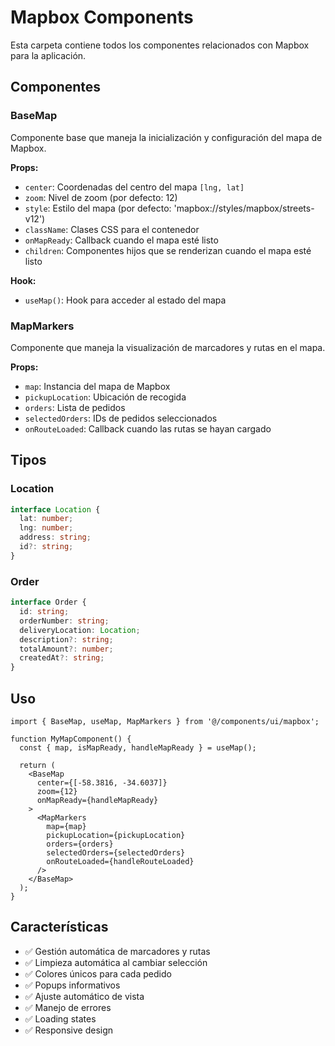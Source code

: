 # Mapbox Components

Esta carpeta contiene todos los componentes relacionados con Mapbox para la aplicación.

## Componentes

### BaseMap
Componente base que maneja la inicialización y configuración del mapa de Mapbox.

**Props:**
- `center`: Coordenadas del centro del mapa `[lng, lat]`
- `zoom`: Nivel de zoom (por defecto: 12)
- `style`: Estilo del mapa (por defecto: 'mapbox://styles/mapbox/streets-v12')
- `className`: Clases CSS para el contenedor
- `onMapReady`: Callback cuando el mapa esté listo
- `children`: Componentes hijos que se renderizan cuando el mapa esté listo

**Hook:**
- `useMap()`: Hook para acceder al estado del mapa

### MapMarkers
Componente que maneja la visualización de marcadores y rutas en el mapa.

**Props:**
- `map`: Instancia del mapa de Mapbox
- `pickupLocation`: Ubicación de recogida
- `orders`: Lista de pedidos
- `selectedOrders`: IDs de pedidos seleccionados
- `onRouteLoaded`: Callback cuando las rutas se hayan cargado

## Tipos

### Location
```typescript
interface Location {
  lat: number;
  lng: number;
  address: string;
  id?: string;
}
```

### Order
```typescript
interface Order {
  id: string;
  orderNumber: string;
  deliveryLocation: Location;
  description?: string;
  totalAmount?: number;
  createdAt?: string;
}
```

## Uso

```tsx
import { BaseMap, useMap, MapMarkers } from '@/components/ui/mapbox';

function MyMapComponent() {
  const { map, isMapReady, handleMapReady } = useMap();
  
  return (
    <BaseMap
      center={[-58.3816, -34.6037]}
      zoom={12}
      onMapReady={handleMapReady}
    >
      <MapMarkers
        map={map}
        pickupLocation={pickupLocation}
        orders={orders}
        selectedOrders={selectedOrders}
        onRouteLoaded={handleRouteLoaded}
      />
    </BaseMap>
  );
}
```

## Características

- ✅ Gestión automática de marcadores y rutas
- ✅ Limpieza automática al cambiar selección
- ✅ Colores únicos para cada pedido
- ✅ Popups informativos
- ✅ Ajuste automático de vista
- ✅ Manejo de errores
- ✅ Loading states
- ✅ Responsive design
